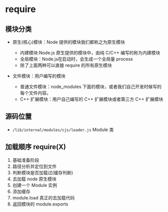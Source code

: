 # require

## 模块分类

+ 原生(核心)模块：Node 提供的模块我们都称之为原生模块

  + 内建模块:Node.js 原生提供的模块中，由纯 C/C++ 编写的称为内建模块
  + 全局模块：Node.js在启动时，会生成一个全局量 process
  + 除了上面两种可以直接 require 的所有原生模块

+ 文件模块：用户编写的模块

  + 普通文件模块：node_modules 下面的模块，或者我们自己开发时候写的每个文件内容。
  + C++ 扩展模块：用户自己编写的 C++ 扩展模块或者第三方 C++ 扩展模块

## 源码位置

+ `/lib/internal/modules/cjs/loader.js` Module 类

## 加载顺序 require(X)

1. 基础准备阶段
2. 路径分析并定位到文件
3. 判断模块是否加载过(缓存判断)
4. 去加载 node 原生模块
5. 创建一个 Module 实例
6. 添加缓存
7. module.load 真正的去加载代码
8. 返回模块的 module.exports
